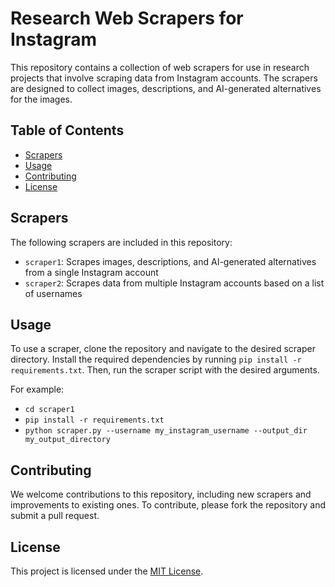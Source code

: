 # Research Web Scrapers for Instagram

This repository contains a collection of web scrapers for use in research projects that involve scraping data from Instagram accounts. The scrapers are designed to collect images, descriptions, and AI-generated alternatives for the images.

## Table of Contents

- [Scrapers](#scrapers)
- [Usage](#usage)
- [Contributing](#contributing)
- [License](#license)

## Scrapers

The following scrapers are included in this repository:

- `scraper1`: Scrapes images, descriptions, and AI-generated alternatives from a single Instagram account
- `scraper2`: Scrapes data from multiple Instagram accounts based on a list of usernames

## Usage

To use a scraper, clone the repository and navigate to the desired scraper directory. Install the required dependencies by running `pip install -r requirements.txt`. Then, run the scraper script with the desired arguments.

For example:
* `cd scraper1`
* `pip install -r requirements.txt`
* `python scraper.py --username my_instagram_username --output_dir my_output_directory`


## Contributing

We welcome contributions to this repository, including new scrapers and improvements to existing ones. To contribute, please fork the repository and submit a pull request.

## License

This project is licensed under the [MIT License](LICENSE).
